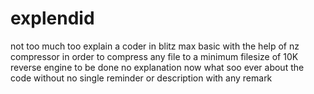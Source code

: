 # explendid

not too much too explain
a coder in blitz max basic with the help of nz compressor
in order to compress any file
to a minimum filesize of 10K
reverse engine to be done
no explanation now what soo ever about the code without no single reminder or description with any remark
